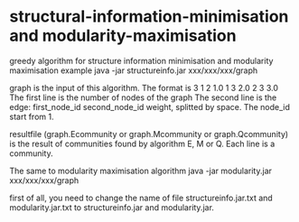 # structural-information-minimisation and modularity-maximisation
greedy algorithm for structure information minimisation and modularity maximisation
example
java -jar structureinfo.jar xxx/xxx/xxx/graph

graph is the input of this algorithm. The format is
3
1 2 1.0
1 3 2.0
2 3 3.0
The first line is the number of nodes of the graph
The second line is the edge: first_node_id second_node_id weight, splitted by space. The node_id start from 1.

resultfile (graph.Ecommunity or graph.Mcommunity or graph.Qcommunity) is the result of communities found by algorithm E, M or Q. Each line is a community.

The same to modularity maximisation algorithm
java -jar modularity.jar xxx/xxx/xxx/graph

first of all, you need to change the name of file structureinfo.jar.txt and modularity.jar.txt to structureinfo.jar and modularity.jar.
